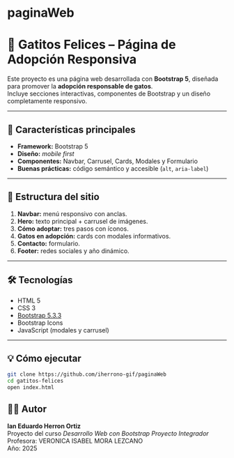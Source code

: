 # paginaWeb
# 🐾 Gatitos Felices – Página de Adopción Responsiva

Este proyecto es una página web desarrollada con **Bootstrap 5**, diseñada para promover la **adopción responsable de gatos**.  
Incluye secciones interactivas, componentes de Bootstrap y un diseño completamente responsivo.

---

## 🚀 Características principales
- **Framework:** Bootstrap 5  
- **Diseño:** *mobile first*  
- **Componentes:** Navbar, Carrusel, Cards, Modales y Formulario  
- **Buenas prácticas:** código semántico y accesible (`alt`, `aria-label`)

---

## 🧩 Estructura del sitio
1. **Navbar:** menú responsivo con anclas.  
2. **Hero:** texto principal + carrusel de imágenes.  
3. **Cómo adoptar:** tres pasos con íconos.  
4. **Gatos en adopción:** cards con modales informativos.  
5. **Contacto:** formulario.  
6. **Footer:** redes sociales y año dinámico.

---

## 🛠️ Tecnologías
- HTML 5  
- CSS 3  
- [Bootstrap 5.3.3](https://getbootstrap.com/)  
- Bootstrap Icons  
- JavaScript (modales y carrusel)

---

## 💡 Cómo ejecutar
```bash
git clone https://github.com/iherrono-gif/paginaWeb
cd gatitos-felices
open index.html
```


## 👨‍💻 Autor
**Ian Eduardo Herron Ortiz**  
Proyecto del curso *Desarrollo Web con Bootstrap Proyecto Integrador*
Profesora: VERONICA ISABEL MORA LEZCANO  
Año: 2025
